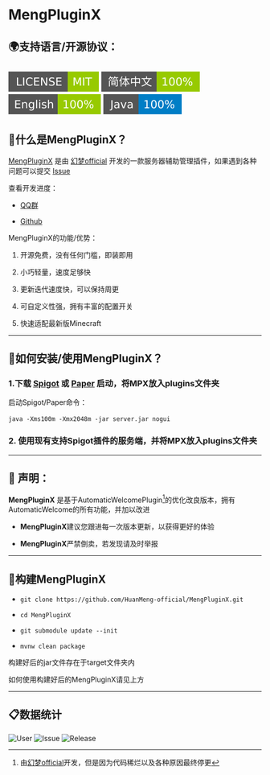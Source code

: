 # MengPluginX

<h2>🌍支持语言/开源协议：</h2>

![MIT License](./svg/mit.svg) ![简体中文](./svg/zh.svg) ![English](./svg/en.svg) ![Language](./svg/java.svg)
---

## 🤔什么是MengPluginX？


[MengPluginX](https://github.com/HuanMeng-official/MengPluginX) 是由 [幻梦official](https://space.bilibili.com/626446902) 开发的一款服务器辅助管理插件，如果遇到各种问题可以提交 [Issue](https://github.com/HuanMeng-official/MengPluginX/issues)

查看开发进度：

* [QQ群](https://jq.qq.com/?_wv=1027&k=WyIO81OT)

* [Github](https://github.com/HuanMeng-official/MengPluginX/)

MengPluginX的功能/优势：

1. 开源免费，没有任何门槛，即装即用

2. 小巧轻量，速度足够快

3. 更新迭代速度快，可以保持周更

4. 可自定义性强，拥有丰富的配置开关

5. 快速适配最新版Minecraft

---

## 🧐如何安装/使用MengPluginX？

### 1.下载 [Spigot](https://www.spigotmc.org) 或 [Paper](https://papermc.io/) 启动，将MPX放入plugins文件夹

启动Spigot/Paper命令：

`java -Xms100m -Xmx2048m -jar server.jar nogui`

### 2. 使用现有支持Spigot插件的服务端，并将MPX放入plugins文件夹

---

## 📝 声明：

**MengPluginX** 是基于AutomaticWelcomePlugin[^作者]的优化改良版本，拥有AutomaticWelcome的所有功能，并加以改进

* **MengPluginX**建议您跟进每一次版本更新，以获得更好的体验

* **MengPluginX**严禁倒卖，若发现请及时举报

---

## 🔨构建MengPluginX

- `git clone https://github.com/HuanMeng-official/MengPluginX.git`

- `cd MengPluginX`

- `git submodule update --init`

- `mvnw clean package`

构建好后的jar文件存在于target文件夹内

如何使用构建好后的MengPluginX请见上方

---

## 📋数据统计

![User](https://img.shields.io/badge/User-2人-blue?style=flat-square) ![Issue](https://img.shields.io/badge/Issue-0次-blue?style=flat-square) ![Release](https://img.shields.io/badge/Release-20个-blue?style=flat-square)

[^作者]: 由[幻梦official](https://space.bilibili.com/626446902)开发，但是因为代码稀烂以及各种原因最终停更
